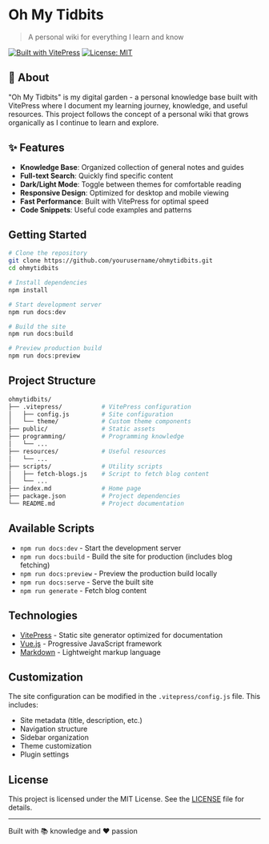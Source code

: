 # Oh My Tidbits 

> A personal wiki for everything I learn and know

[![Built with VitePress](https://img.shields.io/badge/Built%20with-VitePress-646CFF?style=flat&logo=vite)](https://vitepress.dev/)
[![License: MIT](https://img.shields.io/badge/License-MIT-yellow.svg)](https://opensource.org/licenses/MIT)

## 🌱 About

"Oh My Tidbits" is my digital garden - a personal knowledge base built with VitePress where I document my learning journey, knowledge, and useful resources. This project follows the concept of a personal wiki that grows organically as I continue to learn and explore.

## ✨ Features

- **Knowledge Base**: Organized collection of general notes and guides
- **Full-text Search**: Quickly find specific content
- **Dark/Light Mode**: Toggle between themes for comfortable reading
- **Responsive Design**: Optimized for desktop and mobile viewing
- **Fast Performance**: Built with VitePress for optimal speed
- **Code Snippets**: Useful code examples and patterns

## Getting Started

```bash
# Clone the repository
git clone https://github.com/yourusername/ohmytidbits.git
cd ohmytidbits

# Install dependencies
npm install

# Start development server
npm run docs:dev

# Build the site
npm run docs:build

# Preview production build
npm run docs:preview
```

## Project Structure

```bash
ohmytidbits/
├── .vitepress/           # VitePress configuration
│   ├── config.js         # Site configuration
│   └── theme/            # Custom theme components
├── public/               # Static assets
├── programming/          # Programming knowledge
│   └── ...
├── resources/            # Useful resources
│   └── ...
├── scripts/              # Utility scripts
│   ├── fetch-blogs.js    # Script to fetch blog content
│   └── ...
├── index.md              # Home page
├── package.json          # Project dependencies
└── README.md             # Project documentation
```

## Available Scripts

- `npm run docs:dev` - Start the development server
- `npm run docs:build` - Build the site for production (includes blog fetching)
- `npm run docs:preview` - Preview the production build locally
- `npm run docs:serve` - Serve the built site
- `npm run generate` - Fetch blog content

## Technologies

- [VitePress](https://vitepress.dev/) - Static site generator optimized for documentation
- [Vue.js](https://vuejs.org/) - Progressive JavaScript framework
- [Markdown](https://www.markdownguide.org/) - Lightweight markup language

## Customization

The site configuration can be modified in the `.vitepress/config.js` file. This includes:

- Site metadata (title, description, etc.)
- Navigation structure
- Sidebar organization
- Theme customization
- Plugin settings

## License

This project is licensed under the MIT License. See the [LICENSE](LICENSE) file for details.

--------------------------------------

Built with 📚 knowledge and ❤️ passion
